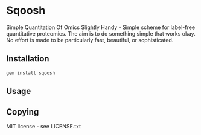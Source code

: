 # Sqoosh

Simple Quantitation Of Omics Slightly Handy - Simple scheme for label-free
quantitative proteomics.  The aim is to do something simple that works okay.
No effort is made to be particularly fast, beautiful, or sophisticated.

## Installation

    gem install sqoosh

## Usage


## Copying

MIT license - see LICENSE.txt
